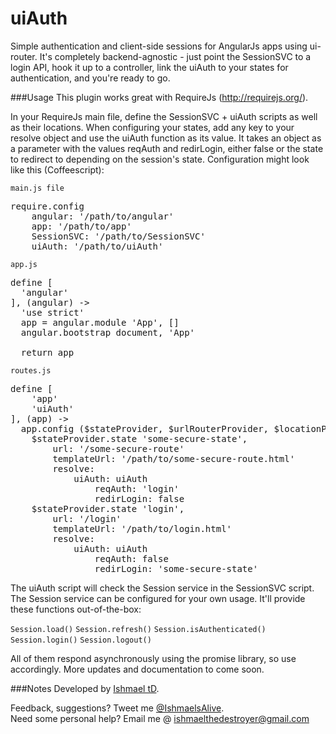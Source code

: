 uiAuth
======

Simple authentication and client-side sessions for AngularJs apps using ui-router. It's completely backend-agnostic - just point the SessionSVC to a login API, hook it up to a controller, link the uiAuth to your states for authentication, and you're ready to go.

###Usage
This plugin works great with RequireJs (http://requirejs.org/).

In your RequireJs main file, define the SessionSVC + uiAuth scripts as well as their locations. When configuring your states, add any key to your resolve object and use the uiAuth function as its value. It takes an object as a parameter with the values reqAuth and redirLogin, either false or the state to redirect to depending on the session's state. Configuration might look like this (Coffeescript):

`main.js file`
<pre>
require.config
    angular: '/path/to/angular'
    app: '/path/to/app'
    SessionSVC: '/path/to/SessionSVC'
    uiAuth: '/path/to/uiAuth'
</pre>

`app.js`
<pre>
define [
  'angular'
], (angular) ->
  'use strict'
  app = angular.module 'App', []
  angular.bootstrap document, 'App'

  return app
</pre>

`routes.js`
<pre>
define [
    'app'
    'uiAuth'
], (app) ->
  app.config ($stateProvider, $urlRouterProvider, $locationProvider) ->
    $stateProvider.state 'some-secure-state',
        url: '/some-secure-route'
        templateUrl: '/path/to/some-secure-route.html'
        resolve:
            uiAuth: uiAuth
                reqAuth: 'login'
                redirLogin: false
    $stateProvider.state 'login',
        url: '/login'
        templateUrl: '/path/to/login.html'
        resolve:
            uiAuth: uiAuth
                reqAuth: false
                redirLogin: 'some-secure-state'
</pre>

The uiAuth script will check the Session service in the SessionSVC script. The Session service can be configured for your own usage. It'll provide these functions out-of-the-box:

`Session.load()`
`Session.refresh()`
`Session.isAuthenticated()`
`Session.login()`
`Session.logout()`

All of them respond asynchronously using the promise library, so use accordingly. More updates and documentation to come soon.

###Notes
Developed by <a href='http://twitter.com/ishmaelsalive'>Ishmael tD</a>. <br />

Feedback, suggestions? Tweet me <a href='http://twitter.com/ishmaelsalive'>@IshmaelsAlive</a>. <br />
Need some personal help? Email me @ <a href='mailto:ishmaelthedestroyer@gmail.com?Subject=LazyNMean'>ishmaelthedestroyer@gmail.com</a>